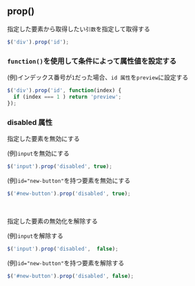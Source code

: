 ## prop()
  
指定した要素から取得したい`引数`を指定して取得する

```js
$('div').prop('id');
```
  
### `function()`を使用して条件によって属性値を設定する
  
(例)インデックス番号が`1`だった場合、`id 属性`を`preview`に設定する
```js
$('div').prop('id', function(index) {
  if (index === 1 ) return 'preview'; 
});
```
  
### disabled 属性
指定した要素を無効にする
  
(例)`input`を無効にする
```js
$('input').prop('disabled', true);
```
  
(例)`id="new-button"`を持つ要素を無効にする
```js
$('#new-button').prop('disabled', true);
```

<br>

指定した要素の無効化を解除する
  
(例)`input`を解除する
```js
$('input').prop('disabled',  false);
```
  
(例)`id="new-button"`を持つ要素を解除する
```js
$('#new-button').prop('disabled', false);
```
